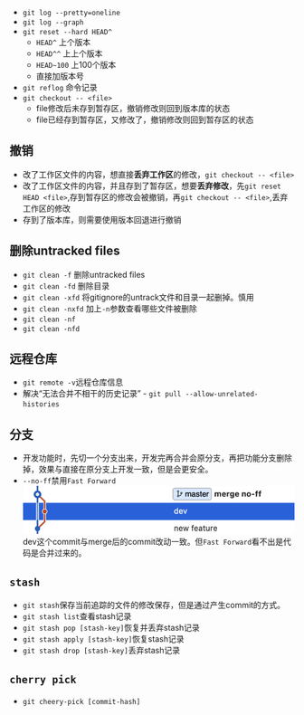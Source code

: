 - `git log --pretty=oneline` 
- `git log --graph`
- `git reset --hard HEAD^`
	- `HEAD^` 上个版本
	- `HEAD^^` 上上个版本
	- `HEAD~100` 上100个版本
	- 直接加版本号
- `git reflog` 命令记录
- `git checkout -- <file>`
	- file修改后未存到暂存区，撤销修改则回到版本库的状态
	- file已经存到暂存区，又修改了，撤销修改则回到暂存区的状态
## 撤销
- 改了工作区文件的内容，想直接**丢弃工作区**的修改，`git checkout -- <file>`
- 改了工作区文件的内容，并且存到了暂存区，想要**丢弃修改**，先`git reset HEAD <file>`,存到暂存区的修改会被撤销，再`git checkout -- <file>`,丢弃工作区的修改
- 存到了版本库，则需要使用版本回退进行撤销

## 删除untracked files
- `git clean -f` 删除untracked files
- `git clean -fd` 删除目录
- `git clean -xfd`	将gitignore的untrack文件和目录一起删掉。慎用
- `git clean -nxfd`	加上`-n`参数查看哪些文件被删除
- `git clean -nf`
- `git clean -nfd`

## 远程仓库
- `git remote -v`远程仓库信息
- 解决“无法合并不相干的历史记录” - `git pull --allow-unrelated-histories`

## 分支
- 开发功能时，先切一个分支出来，开发完再合并会原分支，再把功能分支删除掉，效果与直接在原分支上开发一致，但是会更安全。
- `--no-ff`禁用`Fast Forward`
  ![argv](../assets/merge.png)
  dev这个commit与merge后的commit改动一致。但`Fast Forward`看不出是代码是合并过来的。
  
## `stash`
- `git stash`保存当前追踪的文件的修改保存，但是通过产生commit的方式。
- `git stash list`查看stash记录
- `git stash pop [stash-key]`恢复并丢弃stash记录
- `git stash apply [stash-key]`恢复stash记录
- `git stash drop [stash-key]`丢弃stash记录

## `cherry pick`
- `git cheery-pick [commit-hash]`